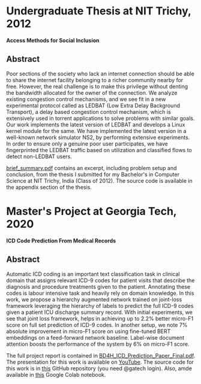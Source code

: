 # Undergraduate Thesis at NIT Trichy, 2012

**Access Methods for Social Inclusion**

## Abstract

Poor sections of the society who lack an internet connection should be able to share the internet facility belonging to a richer community nearby for free. However, the real challenge is to make this privilege without denting the bandwidth allocated for the owner of the connection. We analyze existing congestion control mechanisms, and we see fit in a new experimental protocol called as LEDBAT (Low Extra Delay Background Transport), a delay based congestion control mechanism, which is extensively used in torrent applications to solve problems with similar goals. Our work implements the latest version of LEDBAT and develops a Linux kernel module for the same. We have implemented the latest version in a well-known network simulator NS2, by performing extensive experiments. In order to ensure only a genuine poor user participates, we have fingerprinted the LEDBAT traffic based on utilization and classified flows to detect non-LEDBAT users.

[brief_summary.pdf](./brief_summary.pdf) contains an excerpt, including problem setup and conclusion, from the thesis I submitted for my Bachelor's in Computer Science at NIT Trichy, India (Class of 2012). The source code is available in the appendix section of the thesis.

# Master's Project at Georgia Tech, 2020

**ICD Code Prediction From Medical Records**

## Abstract

Automatic ICD coding is an important text classification task in clinical domain that assigns relevant ICD-9 codes for patient visits that describe the diagnosis and procedure treatments given to the patient. Annotating these codes is labour intensive task and heavily rely on domain knowledge. In this work, we propose a hierarchy augmented network trained on joint-loss framework leveraging the hierarchy of labels to predict the full ICD-9 codes given a patient ICU discharge summary record. With initial experiments, we see that joint loss framework, helps in achieving up to 2.2% better micro-F1 score on full set prediction of ICD-9 codes. In another setup, we note 7% absolute improvement in micro-F1 score on using fine-tuned BERT embeddings on a feed-forward network baseline. Label-wise document attention boosts the performance of the system by 6% on micro-F1 score. 

The full project report is contained in [BD4H_ICD_Prediction_Paper_Final.pdf](./BD4H_ICD_Prediction_Paper_Final.pdf). The presentation for this work is available on [YouTube](https://www.youtube.com/watch?v=H4Ngmx9sW9Q). The source code for this work is in [this](https://github.gatech.edu/akumar689/bd4h) GitHub repository (you need @gatech login). Also, amde available in [this](https://colab.research.google.com/drive/1bfm9I4EvL9TeeLj5lxe94CegrmO4VZvF?usp=sharing) Google Colab notebook.

